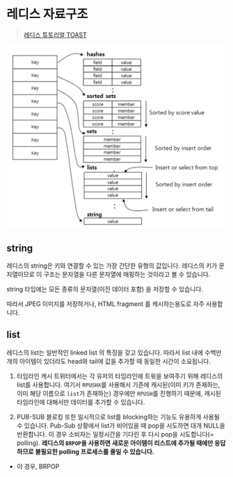 # 레디스 자료구조
> [레디스 튜토리얼 TOAST](https://meetup.toast.com/posts/224)


![](../img/redis_data_structure.png)

## string

레디스의 string은 키와 연결할 수 있는 가장 간단한 유형의 값입니다. 레디스의 키가 문자열이므로 이 구조는 문자열을 다른 문자열에 매핑하는 것이라고 볼 수 있습니다.

string 타입에는 모든 종류의 문자열(이진 데이터 포함) 을 저장할 수 있습니다.

따라서 JPEG 이미지를 저장하거나, HTML fragment 를 캐시하는용도로 자주 사용합니다.

## list

레디스의 list는 일반적인 linked list 의 특징을 갖고 있습니다. 따라서 list 내에 수백만 개의 아이템이 있더라도 head와 tail에 값을 추가할 때 동일한 시간이 소요됩니다. 


1. 타임라인 캐시
트위터에서는 각 유저의 타임라인에 트윗을 보여주기 위해 레디스의 list를 사용합니다. 여기서 `RPUSHX`를 사용해서 기존에 캐시된(이미 키가 존재하는, 이미 해당 이름으로 `list`가 존재하는) 경우에만 `RPUSH`를 진행하기 때문에, 캐시된 타임라인에 대해서만 데이터를 추가할 수 있습니다.

2. PUB-SUB 블로킹
또한 일시적으로 list를 blocking하는 기능도 유용하게 사용될 수 있습니다. Pub-Sub 상황에서 list가 비어있을 때 pop을 시도하면 대개 NULL을 반환합니다. 이 경우 소비자는 일정시간을 기다린 후 다시 pop을 시도합니다(= polling). **레디스의 `BRPOP`을 사용하면 새로운 아이템이 리스트에 추가될 때에만 응답하므로 불필요한 polling 프로세스를 줄일 수 있습니다.**

- 이 경우, BRPOP



